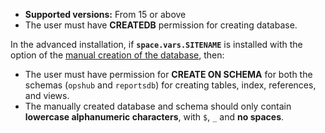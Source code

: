 - **Supported versions:** From 15 or above  
- The user must have **CREATEDB** permission for creating database.

In the advanced installation, if **<code class="expression">space.vars.SITENAME</code>** is installed with the option of the [manual creation of the database](../../getting-started/installation.md#manual-creation-of-the-databases), then:

- The user must have permission for **CREATE ON SCHEMA** for both the schemas (`opshub` and `reportsdb`) for creating tables, index, references, and views.
- The manually created database and schema should only contain **lowercase alphanumeric characters**, with `$`, `_` and **no spaces**.
